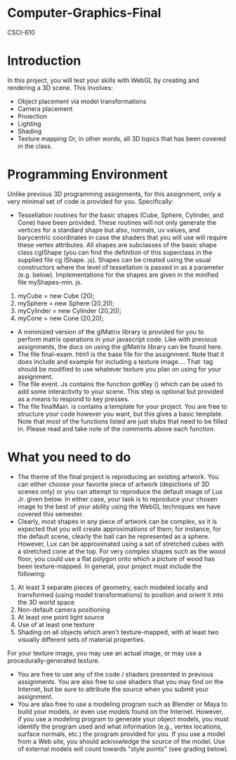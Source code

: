 # Computer-Graphics-Final
CSCI-610

# Introduction
In this project, you will test your skills with WebGL by creating and rendering a 3D scene. This involves:
* Object placement via model transformations
* Camera placement
* Proiection
* Lighting
* Shading
* Texture mapping
Or, in other words, all 3D topics that has been covered in the class.

# Programming Environment

Unlike previous 3D programming assignments, for this assignment, only a very minimal set of code is provided for you. Specifically:
* Tessellation routines for the basic shapes (Cube, Sphere, Cylinder, and Cone) have been provided. These routines will not only generate the vertices for a standard shape but also, normals, uv values, and barycentric coordinates in case the shaders that you will use will require these vertex attributes. All shapes are subclasses of the basic shape class cgIShape (you can find the definition of this superclass in the supplied file cg IShape. ¡s). Shapes can be created using the usual constructors where the level of tessellation is passed in as a parameter (e.g. below). Implementations for the shapes are given in the minified file myShapes-min. js. 

1. myCube = new Cube (20); 
2. mySphere = new Sphere (20,20); 
3. myCylinder = new Cylinder (20,20); 
4. myCone = new Cone (20,20); 

* A minimized version of the gIMatrix library is provided for you to perform matrix operations in your javascript code. Like with previous assignments, the docs on using the gIMatrix library can be found here.
* The file final-exam. htm1 is the base file for the assignment. Note that it does include and example for including a texture image.... That <img> tag should be modified to use whatever texture you plan on using for your assignment.
* The file event. Js contains the function gotKey () which can be used to add some interactivity to your scene. This step is optional but provided as a means to respond to key presses.
* The file finalMain. is contains a template for your project. You are free to structure your code however you want, but this gives a basic template. Note that most of the functions listed are just stubs that need to be filled in. Please read and take note of the comments above each function.

# What you need to do

* The theme of the final project is reproducing an existing artwork. You can either choose your favorite piece of artwork (depictions of 3D scenes only) or you can attempt to reproduce the default image of Lux Jr. given below. In either case, your task is to reproduce your chosen image to the best of your ability using the WebGL techniques we have covered this semester.
* Clearly, most shapes in any piece of artwork can be complex, so it is expected that you will create approximations of them; for instance, for the default scene, clearly the ball can be represented as a sphere. However, Lux can be approximated using a set of stretched cubes with a stretched cone at the top. For very complex shapes such as the wood floor, you could use a flat polygon onto which a picture of wood has been texture-mapped.
In general, your project must include the following:
1. At least 3 separate pieces of geometry, each modeled locally and transformed (using model transformations) to position and orient it into the 3D world space
2.  Non-default camera positioning
3. At least one point light source
4. Use of at least one texture
5. Shading on all objects which aren't texture-mapped, with at least two visually different sets of material properties.

For your texture image, you may use an actual image, or may use a procedurally-generated texture.
* You are free to use any of the code / shaders presented in previous assignments. You are also free to use shaders that you may find on the Internet, but be sure to attribute the source when you submit your assignment.
* You are also free to use a modeling program such as Blender or Maya to build your models, or even use models found on the Internet. However, if you use a modeling program to generate your object models, you must identify the program used and what information (e.g., vertex locations, surface normals, etc.) the program provided for you. If you use a model from a Web site, you should acknowledge the source of the model. Use of external models will count towards "style points" (see grading below).
